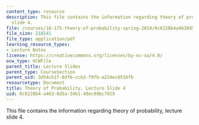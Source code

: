 ```yaml
---
content_type: resource
description: This file contains the information regarding theory of probability, lecture
  slide 4.
file: /courses/18-175-theory-of-probability-spring-2014/0c6228b4a4638d5a34b149ec89bc7d19_MIT18_175S14_Lecture4.pdf
file_size: 218141
file_type: application/pdf
learning_resource_types:
- Lecture Notes
license: https://creativecommons.org/licenses/by-nc-sa/4.0/
ocw_type: OCWFile
parent_title: Lecture Slides
parent_type: CourseSection
parent_uid: 3d54cb1f-8df6-ccb3-f9fb-a234ec6516fb
resourcetype: Document
title: Theory of Probability, Lecture Slide 4
uid: 0c6228b4-a463-8d5a-34b1-49ec89bc7d19
---
```

This file contains the information regarding theory of probability, lecture slide 4.